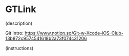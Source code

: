 # GTLink

(description)

Git Intro: https://www.notion.so/Git-w-Xcode-iOS-Club-13b872c9574541618b2a73f074c31206

(instructions)

